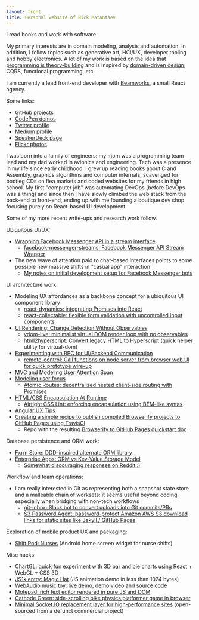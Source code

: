 ```yaml
---
layout: front
title: Personal website of Nick Matantsev
---
```


I read books and work with software.

My primary interests are in domain modeling, analysis and automation. In addition, I follow topics such as generative art, HCI/UX, developer tooling and hobby electronics. A lot of my work is based on the idea that [programming is theory-building](http://www.dc.uba.ar/materias/plp/cursos/material/programmingAsTheoryBuilding) and is inspired by [domain-driven design](https://en.wikipedia.org/wiki/Domain-driven_design), CQRS, functional programming, etc.

I am currently a lead front-end developer with [Beamworks](https://beamworks.io), a small React agency.

Some links:

- [GitHub projects](https://github.com/unframework)
- [CodePen demos](http://codepen.io/unframework/)
- [Twitter profile](https://twitter.com/unframework)
- [Medium profile](https://medium.com/@unframework)
- [SpeakerDeck page](https://speakerdeck.com/unframework)
- [Flickr photos](https://www.flickr.com/photos/nickmatantsev/)

I was born into a family of engineers: my mom was a programming team lead and my dad worked in avionics and engineering. Tech was a presence in my life since early childhood: I grew up reading books about C and Assembly, graphics algorithms and computer internals, scavenged for bootleg CDs on flea markets and coded websites for my friends in high school. My first "computer job" was automating DevOps (before DevOps was a thing) and since then I have slowly climbed the web stack from the back-end to front-end, ending up with me founding a boutique dev shop focusing purely on React-based UI development.

Some of my more recent write-ups and research work follow.

Ubiquitous UI/UX:

* [Wrapping Facebook Messenger API in a stream interface](/wrapping-facebook-messenger-stream-api)
    * [facebook-messenger-streams: Facebook Messenger API Stream Wrapper](https://github.com/myplanet/facebook-messenger-streams)
* The new wave of attention paid to chat-based interfaces points to some possible new massive shifts in "casual app" interaction
    * [My notes on initial development setup for Facebook Messenger bots](/facebook-bot-setup)

UI architecture work:

* Modeling UX affordances as a backbone concept for a ubiquitous UI component library
    * [react-dynamics: integrating Promises into React](https://github.com/beamworks/react-dynamics)
    * [react-collectable: flexible form validation with uncontrolled input components](https://github.com/beamworks/react-collectable)
* [UI Rendering: Change Detection Without Observables](/ui-repaint)
    * [vdom-live: minimalist virtual DOM render loop with no observables](https://github.com/unframework/vdom-live)
    * [html2hyperscript: Convert legacy HTML to Hyperscript](https://github.com/unframework/html2hyperscript) (quick helper utility for virtual-dom)
* [Experimenting with RPC for UI/Backend Communication](https://medium.com/@unframework/experimenting-with-rpc-for-ui-backend-communication-8b6e214a7f7f#.oqw1js3u0)
    * [remote-control: Call functions on node server from browser web UI for quick prototype wire-up](https://github.com/unframework/remote-control)
* [MVC and Modeling User Attention Span](/view-attention-span)
* [Modeling user focus](/user-focus-model)
    * [Atomic Routes: decentralized nested client-side routing with Promises](https://github.com/unframework/atomic-routes)
* [HTML/CSS Encapsulation At Runtime](/html-css-encapsulation-at-runtime)
    * [Airtight CSS Lint: enforcing encapsulation using BEM-like syntax](https://github.com/unframework/airtight-css-lint)
* [Angular UX Tips](http://ng-ux.tips)
* [Creating a simple recipe to publish compiled Browserify projects to GitHub Pages using TravisCI](/browserify-github-pages-quickstart)
    * Repo with the resulting [Browserify to GitHub Pages quickstart doc](https://github.com/unframework/browserify-github-pages)

Database persistence and ORM work:

* [Fxrm Store: DDD-inspired alternate ORM library](https://github.com/fxrm/fxrm-store)
* [Enterprise Apps: ORM vs Key-Value Storage Model](/orm-vs-key-value)
    * [Somewhat discouraging responses on Reddit :)](https://www.reddit.com/r/programming/comments/2t36ra/disappointed_in_orm_keyvalue_store_might_be_a/)

Workflow and team operations:

* I am really interested in Git as representing both a snapshot state store and a malleable chain of worksets: it seems useful beyond coding, especially when bridging with non-tech workflows
    * [git-inbox: Slack bot to convert uploads into Git commits/PRs](https://github.com/unframework/git-inbox)
    * [S3 Password Agent: password-protect Amazon AWS S3 download links for static sites like Jekyll / GitHub Pages](https://github.com/unframework/s3-password-agent)

Exploration of mobile product UX and packaging:

* [Shift Pod: Nurses](https://play.google.com/store/apps/details?id=com.unframework.nursingshifttracker) (Android home screen widget for nurse shifts)

Misc hacks:

* [ChartGL](https://chartgl.zone): quick fun experiment with 3D bar and pie charts using React + WebGL + CSS 3D
* [JS1k entry: Magic Hat](http://js1k.com/2017-magic/demo/2827) (JS animation demo in less than 1024 bytes)
* [WebAudio music toy](/webaudio-music-toy): [live demo](http://unframework.github.io/eltrn/), [demo video](https://www.youtube.com/watch?v=uZM0nfuLfxM) and [source code](https://github.com/unframework/eltrn)
* [Motepad: rich text editor rendered in pure JS and DOM](https://github.com/unframework/motepad)
* [Cathode Green: side-scrolling bike physics platformer game in browser](https://github.com/unframework/cathode-green)
* [Minimal Socket.IO replacement layer for high-performance sites](https://github.com/unframework/fusio) (open-sourced from a defunct commercial project)
